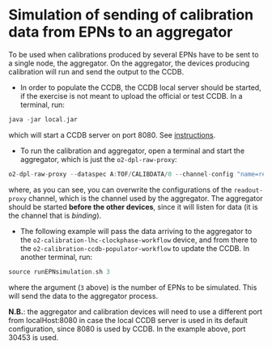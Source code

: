 <!-- doxy
\page refDetectorsCalibration/testMacros Module 'Detectors/Calibration/testMacros'
/doxy -->

# Simulation of sending of calibration data from EPNs to an aggregator

To be used when calibrations produced by several EPNs have to be sent to a single node, the aggregator.
On the aggregator, the devices producing calibration will run and send the output to the CCDB.

* In order to populate the CCDB, the CCDB local server should be started, if the exercise is not meant to
upload the official or test CCDB. In a terminal, run:
```cpp
java -jar local.jar
```
which will start a CCDB server on port 8080. See [instructions](https://github.com/AliceO2Group/AliceO2/tree/dev/CCDB#central-and-local-instances-of-the-ccdb).

* To run the calibration and aggregator, open a terminal and start the aggregator, which is just the `o2-dpl-raw-proxy`:
```cpp
o2-dpl-raw-proxy --dataspec A:TOF/CALIBDATA/0 --channel-config "name=readout-proxy,type=pull,method=bind,address=tcp://localhost:30453,rateLogging=1,transport=zeromq"
```
where, as you can see, you can overwrite the configurations of the `readout-proxy` channel, which is the channel used by the aggregator.
The aggregator should be started **before the other devices**, since it will listen for data (it is the channel that is *binding*).

* The following example will pass the data arriving to the aggregator to the `o2-calibration-lhc-clockphase-workflow` device, and from there
to the `o2-calibration-ccdb-populator-workflow` to update the CCDB. 
In another terminal, run:
```cpp
source runEPNsimulation.sh 3
```

where the argument (`3` above) is the number of EPNs to be simulated. This will send the data to the aggregator process. 

**N.B.**: the aggregator and calibration devices will need to use a different port from localHost:8080 in case the local
CCDB server is used in its default configuration, since 8080 is used by CCDB. In the example above, port 30453 is used.
